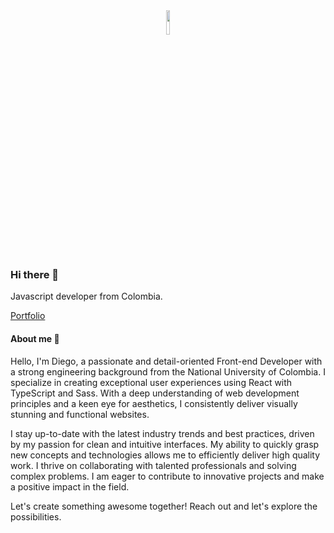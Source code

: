 <div align="center">
<img src="https://i.giphy.com/media/f6hnhHkks8bk4jwjh3/giphy.webp" align="center" style="width: 10%" />
</div>  

### Hi there 👋

Javascript developer from Colombia.

[Portfolio]([https://drive.google.com/drive/folders/13aIY4GQLcwjeAvWOI3n-exwJ6NoSDTcY?usp=share_link](https://github.com/daramosn))

#### About me 🧑
Hello, I'm Diego, a passionate and detail-oriented Front-end Developer with a strong engineering background from the National University of Colombia. I specialize in creating exceptional user experiences using React with TypeScript and Sass. With a deep understanding of web development principles and a keen eye for aesthetics, I consistently deliver visually stunning and functional websites.

I stay up-to-date with the latest industry trends and best practices, driven by my passion for clean and intuitive interfaces. My ability to quickly grasp new concepts and technologies allows me to efficiently deliver high quality work. I thrive on collaborating with talented professionals and solving complex problems. I am eager to contribute to innovative projects and make a positive impact in the field.

Let's create something awesome together! Reach out and let's explore the possibilities.

<!--
**daramosn/daramosn** is a ✨ _special_ ✨ repository because its `README.md` (this file) appears on your GitHub profile.

Here are some ideas to get you started:

- 🔭 I’m currently working on ...
- 🌱 I’m currently learning ...
- 👯 I’m looking to collaborate on ...
- 🤔 I’m looking for help with ...
- 💬 Ask me about ...
- 📫 How to reach me: ...
- 😄 Pronouns: ...
- ⚡ Fun fact: ...
-->
